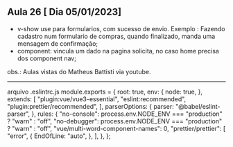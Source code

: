 ## Aula 26 [ Dia 05/01/2023]

- v-show use para formularios, com sucesso de envio. Exemplo : Fazendo cadastro 
num formulario de compras, quando finalizado, manda uma mensagem de confirmação;
- component: vincula um dado na pagina solicita, no caso home precisa dos component nav;


obs.: Aulas vistas do Matheus Battisti via youtube.

__________________________________________________________________________________________
arquivo .eslintrc.js
module.exports = {
  root: true,
  env: {
    node: true,
  },
  extends: [
    "plugin:vue/vue3-essential",
    "eslint:recommended",
    "plugin:prettier/recommended",
  ],
  parserOptions: {
    parser: "@babel/eslint-parser",
  },
  rules: {
    "no-console": process.env.NODE_ENV === "production" ? "warn" : "off",
    "no-debugger": process.env.NODE_ENV === "production" ? "warn" : "off",
    "vue/multi-word-component-names": 0,
    "prettier/prettier": [
      "error",
      {
        EndOfLine: "auto",
      },
    ],
  },
};

